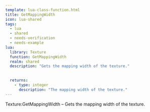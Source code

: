 ```yaml
---
template: lua-class-function.html
title: GetMappingWidth
icon: lua-shared
tags:
  - lua
  - shared
  - needs-verification
  - needs-example
lua:
  library: Texture
  function: GetMappingWidth
  realm: shared
  description: "Gets the mapping width of the texture."
  
  
  returns:
    - type: integer
      description: "The mapping width of the texture."
---
```


<div class="lua__search__keywords">
Texture:GetMappingWidth &#x2013; Gets the mapping width of the texture.
</div>

